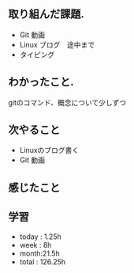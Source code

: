## 取り組んだ課題. 
+ Git 動画
+ Linux ブログ　途中まで
+ タイピング
## わかったこと.
gitのコマンド、概念について少しずつ
 ## 次やること 　
+ Linuxのブログ書く 
 + Git 動画
## 感じたこと

## 学習
+ today : 1.25h 
+ week : 8h
+ month:21.5h
+ total : 126.25h